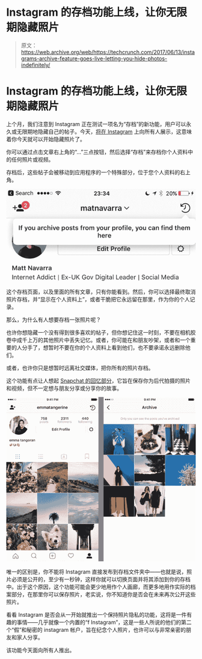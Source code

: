 # Instagram 的存档功能上线，让你无限期隐藏照片 

> 原文：<https://web.archive.org/web/https://techcrunch.com/2017/06/13/instagrams-archive-feature-goes-live-letting-you-hide-photos-indefinitely/>

# Instagram 的存档功能上线，让你无限期隐藏照片

上个月，我们注意到 Instagram 正在测试一项名为“存档”的新功能，用户可以永久或无限期地隐藏自己的帖子。今天，[将在 Instagram](https://web.archive.org/web/20221025222840/https://instagram-press.com/blog/2017/06/13/archive/) 上向所有人展示，这意味着你今天就可以开始隐藏照片了。

你可以通过点击文章右上角的“…”三点按钮，然后选择“存档”来存档你个人资料中的任何照片或视频。

存档后，这些帖子会被移动到应用程序的一个特殊部分，位于您个人资料的右上角。

![](img/8c8dd5dee0d4966083dd7e6e716ef9c1.png)

这个存档页面，以及里面的所有文章，只有你能看到。然后，你可以选择最终取消照片存档，并“显示在个人资料上”，或者干脆把它永远留在那里，作为你的个人记录。

那么，为什么有人想要存档一张照片呢？

也许你想隐藏一个没有得到很多喜欢的帖子，但你想记住这一时刻，不要在相机胶卷中成千上万的其他照片中丢失记忆。或者，你可能在和朋友吵架，或者和一个重要的人分手了，想暂时不要在你的个人资料上看到他们，也不要承诺永远删除他们。

或者，也许你只是想暂时远离社交媒体，把你所有的照片存档。

这个功能有点让人想起 [Snapchat 的回忆部分](https://web.archive.org/web/20221025222840/https://beta.techcrunch.com/2016/07/06/snapchat-memories/)，它旨在保存你为后代拍摄的照片和视频，但不一定想与朋友分享或分享你的故事。

![](img/ff39e496ec3dc8d22cc8518fdcdded2a.png)

唯一的区别是，你不能将 Instagram 直接发布到存档文件夹中——也就是说，照片必须是公开的，至少有一秒钟，这样你就可以切换页面并将其添加到你的存档中。出于这个原因，这个功能可能会更少地用作个人画廊，而更多地用作实际的档案部分，在那里你可以保存照片，老实说，你不知道你是否会在未来再次公开这些照片。

看看 Instagram 是否会从一开始就推出一个保持照片隐私的功能，这将是一件有趣的事情——几乎就像一个内置的“f Instagram”，这是一些人所说的他们的第二个“假”和秘密的 instagram 帐户，旨在纪念个人照片，也许可以与非常亲密的朋友和家人分享。

该功能今天面向所有人推出。